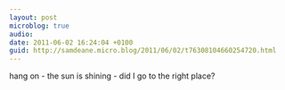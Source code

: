 ```yaml
---
layout: post
microblog: true
audio: 
date: 2011-06-02 16:24:04 +0100
guid: http://samdeane.micro.blog/2011/06/02/t76308104660254720.html
---
```

hang on - the sun is shining - did I go to the right place?
